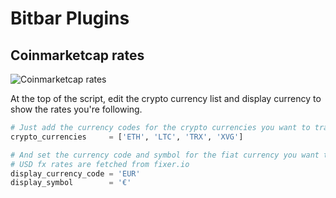 # Bitbar Plugins

## Coinmarketcap rates

![Coinmarketcap rates](https://i.imgur.com/UnAYPVr.png "Coinmarketcap rates")

At the top of the script, edit the crypto currency list and display currency to show the rates you're following.

```python
# Just add the currency codes for the crypto currencies you want to track
crypto_currencies     = ['ETH', 'LTC', 'TRX', 'XVG']

# And set the currency code and symbol for the fiat currency you want to see prices in
# USD fx rates are fetched from fixer.io
display_currency_code = 'EUR'
display_symbol        = '€'

